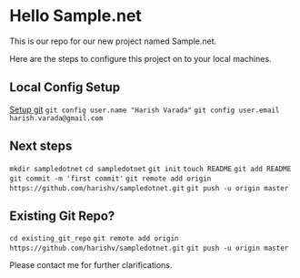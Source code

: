 Hello
Sample.net
==========

This is our repo for our new project named Sample.net.

Here are the steps to configure this project on to your local machines.

Local Config Setup
------------------
[Setup git](http://help.github.com/set-up-git-redirect)
`git config user.name "Harish Varada"`
`git config user.email harish.varada@gmail.com`

Next steps
----------
`mkdir sampledotnet`
`cd sampledotnet`
`git init`
`touch README`
`git add README`
`git commit -m 'first commit'`
`git remote add origin https://github.com/harishv/sampledotnet.git`
`git push -u origin master`

Existing Git Repo?
------------------
`cd existing_git_repo`
`git remote add origin https://github.com/harishv/sampledotnet.git`
`git push -u origin master`

Please contact me for further clarifications.
